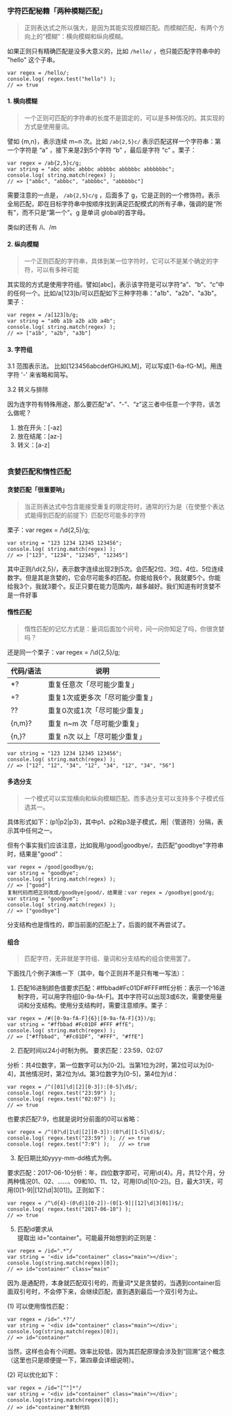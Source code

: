 #

### 字符匹配秘籍「两种模糊匹配」

> 正则表达式之所以强大，是因为其能实现模糊匹配。而模糊匹配，有两个方向上的“模糊”：横向模糊和纵向模糊。

如果正则只有精确匹配是没多大意义的，比如 `/hello/` ，也只能匹配字符串中的 "hello" 这个子串。

```
var regex = /hello/;
console.log( regex.test("hello") ); 
// => true
```

#### 1. 横向模糊

> 一个正则可匹配的字符串的长度不是固定的，可以是多种情况的。其实现的方式是使用量词。

譬如 {m,n}，表示连续 m~n 次。比如 `/ab{2,5}c/` 表示匹配这样一个字符串：第一个字符是 “a” ，接下来是2到5个字符 “b” ，最后是字符 “c” 。栗子：

```
var regex = /ab{2,5}c/g;
var string = "abc abbc abbbc abbbbc abbbbbc abbbbbbc";
console.log( string.match(regex) ); 
// => ["abbc", "abbbc", "abbbbc", "abbbbbc"]
```

需要注意的一点是， `/ab{2,5}c/g` ，后面多了 g，它是正则的一个修饰符。表示全局匹配，即在目标字符串中按顺序找到满足匹配模式的所有子串，强调的是“所有”，而不只是“第一个”。g 是单词 global的首字母。

类似的还有 /i、/m

#### 2. 纵向模糊

> 一个正则匹配的字符串，具体到某一位字符时，它可以不是某个确定的字符，可以有多种可能

其实现的方式是使用字符组。譬如[abc]，表示该字符是可以字符“a”、“b”、“c”中的任何一个。比如/a[123]b/可以匹配如下三种字符串："a1b"、"a2b"、"a3b"。栗子：

```
var regex = /a[123]b/g;
var string = "a0b a1b a2b a3b a4b";
console.log( string.match(regex) ); 
// => ["a1b", "a2b", "a3b"]
```

#### 3. 字符组

3.1 范围表示法。
比如[123456abcdefGHIJKLM]，可以写成[1-6a-fG-M]。用连字符 '-' 来省略和简写。

3.2 转义与排除

> 

因为连字符有特殊用途，那么要匹配“a”、“-”、“z”这三者中任意一个字符，该怎么做呢？

1. 放在开头：[-az]
1. 放在结尾：[az-]
1. 转义：[a\-z]

#
### 贪婪匹配和惰性匹配

#### 贪婪匹配「很重要呐」

> 当正则表达式中包含能接受重复的限定符时，通常的行为是（在使整个表达式能得到匹配的前提下）匹配尽可能多的字符

栗子：var regex = /\d{2,5}/g;
```
var string = "123 1234 12345 123456";
console.log( string.match(regex) ); 
// => ["123", "1234", "12345", "12345"]
```
其中正则/\d{2,5}/，表示数字连续出现2到5次。会匹配2位、3位、4位、5位连续数字。但是其是贪婪的，它会尽可能多的匹配。你能给我6个，我就要5个。你能给我3个，我就3要个。反正只要在能力范围内，越多越好。我们知道有时贪婪不是一件好事

#### 惰性匹配

> 惰性匹配的记忆方式是：量词后面加个问号，问一问你知足了吗，你很贪婪吗？

还是同一个栗子：var regex = /\d{2,5}/g;

代码/语法 | 说明
------------ | -------------
*? | 重复任意次「尽可能少重复」
+? | 重复1次或更多次「尽可能少重复」
?? | 重复0次或1次「尽可能少重复」
{n,m}? | 重复 n~m 次「尽可能少重复」
{n,}? | 重复 n次 以上「尽可能少重复」


```
var string = "123 1234 12345 123456";
console.log( string.match(regex) ); 
// => ["12", "12", "34", "12", "34", "12", "34", "56"]
```

#### 多选分支

> 一个模式可以实现横向和纵向模糊匹配。而多选分支可以支持多个子模式任选其一。

具体形式如下：(p1|p2|p3)，其中p1、p2和p3是子模式，用|（管道符）分隔，表示其中任何之一。

但有个事实我们应该注意，比如我用/good|goodbye/，去匹配"goodbye"字符串时，结果是"good"：

```
var regex = /good|goodbye/g;
var string = "goodbye";
console.log( string.match(regex) ); 
// => ["good"]
复制代码而把正则改成/goodbye|good/，结果是：var regex = /goodbye|good/g;
var string = "goodbye";
console.log( string.match(regex) ); 
// => ["goodbye"]
```

分支结构也是惰性的，即当前面的匹配上了，后面的就不再尝试了。

#### 组合

> 匹配字符，无非就是字符组、量词和分支结构的组合使用罢了。

下面找几个例子演练一下（其中，每个正则并不是只有唯一写法）：

1. 匹配16进制颜色值要求匹配：#ffbbad#Fc01DF#FFF#ffE分析：表示一个16进制字符，可以用字符组[0-9a-fA-F]。其中字符可以出现3或6次，需要使用量词和分支结构。使用分支结构时，需要注意顺序。栗子：
```
var regex = /#([0-9a-fA-F]{6}|[0-9a-fA-F]{3})/g;
var string = "#ffbbad #Fc01DF #FFF #ffE";
console.log( string.match(regex) ); 
// => ["#ffbbad", "#Fc01DF", "#FFF", "#ffE"]
```

2. 匹配时间以24小时制为例。
要求匹配：23:59、02:07

分析：共4位数字，第一位数字可以为[0-2]。当第1位为2时，第2位可以为[0-4]，其他情况时，第2位为\d。第3位数字为[0-5]，第4位为\d：

```
var regex = /^([01]\d|[2][0-3]):[0-5]\d$/;
console.log( regex.test("23:59") ); 
console.log( regex.test("02:07") ); 
// => true
```

也要求匹配7:9，也就是说时分前面的0可以省略：
```
var regex = /^(0?\d|1\d|[2][0-3]):(0?\d|[1-5]\d)$/;
console.log( regex.test("23:59") ); // => true
console.log( regex.test("7:9") );   // => true
```

3. 配日期比如yyyy-mm-dd格式为例。

要求匹配：2017-06-10分析：年，四位数字即可，可用\d{4}。月，共12个月，分两种情况01、02、……、09和10、11、12，可用(0\d|1[0-2])。日，最大31天，可用(0[1-9]|[12]\d|3[01])。正则如下：

```
var regex = /^\d{4}-(0\d|1[0-2])-(0[1-9]|[12]\d|3[01])$/;
console.log( regex.test("2017-06-10") ); 
// => true
```

5. 匹配id要求从<div id="container" class="main"></div>提取出 id="container"。可能最开始想到的正则是：

```
var regex = /id=".*"/
var string = '<div id="container" class="main"></div>';
console.log(string.match(regex)[0]); 
// => id="container" class="main"
```

因为.是通配符，本身就匹配双引号的，而量词*又是贪婪的，当遇到container后面双引号时，不会停下来，会继续匹配，直到遇到最后一个双引号为止。


(1) 可以使用惰性匹配：
```
var regex = /id=".*?"/
var string = '<div id="container" class="main"></div>';
console.log(string.match(regex)[0]); 
// => id="container"
```

当然，这样也会有个问题。效率比较低，因为其匹配原理会涉及到“回溯”这个概念（这里也只是顺便提一下，第四章会详细说明）。

(2) 可以优化如下：
```
var regex = /id="[^"]*"/
var string = '<div id="container" class="main"></div>';
console.log(string.match(regex)[0]); 
// => id="container"复制代码
```








